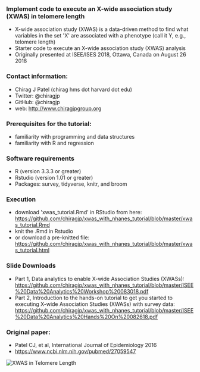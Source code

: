 ### Implement code to execute an X-wide association study (XWAS) in telomere length
- X-wide association study (XWAS) is a data-driven method to find what variables in the set 'X' are associated with a phenotype (call it Y, e.g., telomere length)
- Starter code to execute an X-wide association study (XWAS) analysis
- Originally presented at ISEE/ISES 2018, Ottawa, Canada on August 26 2018

### Contact information:
- Chirag J Patel (chirag <at> hms dot harvard dot edu)
- Twitter: @chiragjp
- GitHub: @chiragjp
- web: http://www.chiragjpgroup.org 

### Prerequisites for the tutorial:
- familiarity with programming and data structures
- familiarity with R and regression

### Software requirements
- R (version 3.3.3 or greater)
- Rstudio (version 1.01 or greater)
- Packages: survey, tidyverse, knitr, and broom

### Execution
- download 'xwas_tutorial.Rmd' in RStudio from here: https://github.com/chiragjp/xwas_with_nhanes_tutorial/blob/master/xwas_tutorial.Rmd
- knit the .Rmd in Rstudio 
- or download a pre-knitted file: https://github.com/chiragjp/xwas_with_nhanes_tutorial/blob/master/xwas_tutorial.html


### Slide Downloads
- Part 1, Data analytics to enable X-wide Association Studies (XWASs): https://github.com/chiragjp/xwas_with_nhanes_tutorial/blob/master/ISEE%20Data%20Analytics%20Workshop%20083018.pdf
- Part 2, Introduction to the hands-on tutorial to get you started to executing X-wide Association Studies (XWASs) with survey data:
https://github.com/chiragjp/xwas_with_nhanes_tutorial/blob/master/ISEE%20Data%20Analytics%20Hands%20On%20082618.pdf


### Original paper:
- Patel CJ, et al, International Journal of Epidemiology 2016
- https://www.ncbi.nlm.nih.gov/pubmed/27059547

![XWAS in Telomere Length](https://raw.githubusercontent.com/chiragjp/xwas_with_nhanes_tutorial/master/reproduce_me.png)

